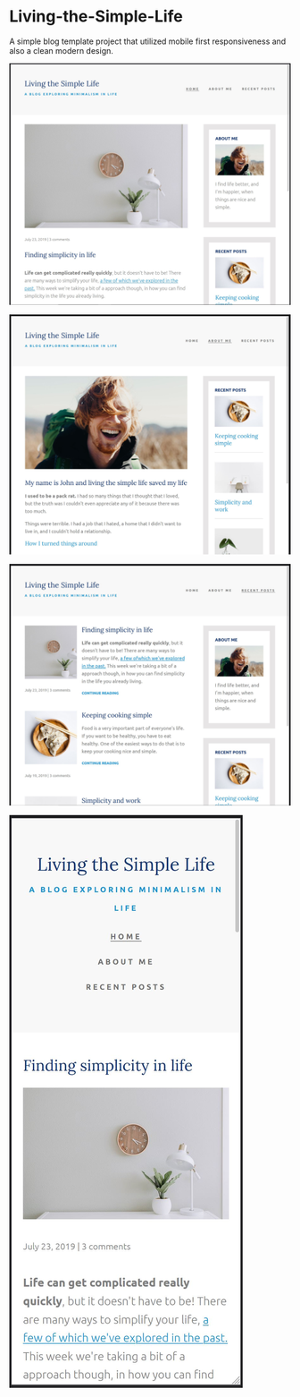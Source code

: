 # Living-the-Simple-Life

A simple blog template project that utilized mobile first responsiveness and also a clean modern design.

![Screenshot 1](https://github.com/LewisNozaki/Living-the-Simple-Life/blob/main/assets/screenshot-1.JPG)

![Screenshot 2](/assets/screenshot-2.jpg)

![Screenshot 3](/assets/screenshot-3.jpg)

![Screenshot 4](/assets/screenshot-4.jpg)
